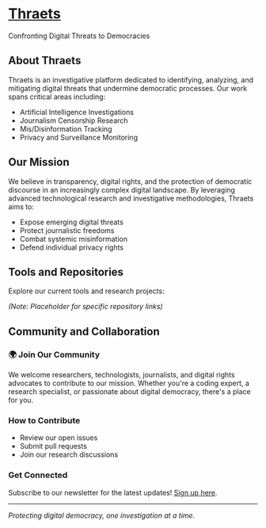 # [Thraets](thraets.org)

Confronting Digital Threats to Democracies

## About Thraets

Thraets is an investigative platform dedicated to identifying, analyzing, and mitigating digital threats that undermine democratic processes. Our work spans critical areas including:

- Artificial Intelligence Investigations
- Journalism Censorship Research
- Mis/Disinformation Tracking
- Privacy and Surveillance Monitoring

## Our Mission

We believe in transparency, digital rights, and the protection of democratic discourse in an increasingly complex digital landscape. By leveraging advanced technological research and investigative methodologies, Thraets aims to:

- Expose emerging digital threats
- Protect journalistic freedoms
- Combat systemic misinformation
- Defend individual privacy rights

## Tools and Repositories

Explore our current tools and research projects:

_(Note: Placeholder for specific repository links)_

## Community and Collaboration

### 🌍 Join Our Community

We welcome researchers, technologists, journalists, and digital rights advocates to contribute to our mission. Whether you're a coding expert, a research specialist, or passionate about digital democracy, there's a place for you.

### How to Contribute

- Review our open issues
- Submit pull requests
- Join our research discussions

### Get Connected

Subscribe to our newsletter for the latest updates! [Sign up here](http://eepurl.com/i1iEz-/).

---

_Protecting digital democracy, one investigation at a time._
